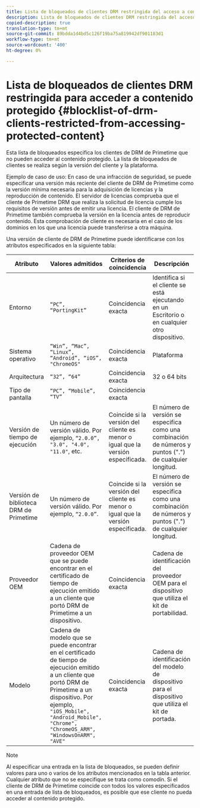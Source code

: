 ```yaml
---
title: Lista de bloqueados de clientes DRM restringida del acceso a contenido protegido
description: Lista de bloqueados de clientes DRM restringida del acceso a contenido protegido
copied-description: true
translation-type: tm+mt
source-git-commit: 89bdda1d4bd5c126f19ba75a819942df901183d1
workflow-type: tm+mt
source-wordcount: '400'
ht-degree: 0%

---
```



# Lista de bloqueados de clientes DRM restringida para acceder a contenido protegido {#blocklist-of-drm-clients-restricted-from-accessing-protected-content}

Esta lista de bloqueados especifica los clientes de DRM de Primetime que no pueden acceder al contenido protegido. La lista de bloqueados de clientes se realiza según la versión del cliente y la plataforma.

Ejemplo de caso de uso: En caso de una infracción de seguridad, se puede especificar una versión más reciente del cliente de DRM de Primetime como la versión mínima necesaria para la adquisición de licencias y la reproducción de contenido. El servidor de licencias comprueba que el cliente de Primetime DRM que realiza la solicitud de licencia cumple los requisitos de versión antes de emitir una licencia. El cliente de DRM de Primetime también comprueba la versión en la licencia antes de reproducir contenido. Esta comprobación de cliente es necesaria en el caso de los dominios en los que una licencia puede transferirse a otra máquina.

Una versión de cliente de DRM de Primetime puede identificarse con los atributos especificados en la siguiente tabla:

| **Atributo** | **Valores admitidos** | **Criterios de coincidencia** | **Descripción** |
|---|---|---|---|
| Entorno | `“PC”, “PortingKit”` | Coincidencia exacta | Identifica si el cliente se está ejecutando en un Escritorio o en cualquier otro dispositivo. |
| Sistema operativo | `“Win”, “Mac”, “Linux”, “Android”, “iOS”, "ChromeOS"` | Coincidencia exacta | Plataforma |
| Arquitectura | `“32”, “64”` | Coincidencia exacta | 32 o 64 bits |
| Tipo de pantalla | `“PC”, “Mobile”, “TV”` | Coincidencia exacta |  |
| Versión de tiempo de ejecución | Un número de versión válido. Por ejemplo, `“2.0.0”, "3.0", "4.0", "11.0"`, etc. | Coincide si la versión del cliente es menor o igual que la versión especificada. | El número de versión se especifica como una combinación de números y puntos (&quot;.&quot;) de cualquier longitud. |
| Versión de biblioteca DRM de Primetime | Un número de versión válido. Por ejemplo, `“2.0.0”`. | Coincide si la versión del cliente es menor o igual que la versión especificada. | El número de versión se especifica como una combinación de números y puntos (&quot;.&quot;) de cualquier longitud. |
| Proveedor OEM | Cadena de proveedor OEM que se puede encontrar en el certificado de tiempo de ejecución emitido a un cliente que portó DRM de Primetime a un dispositivo. | Coincidencia exacta | Cadena de identificación del proveedor OEM para el dispositivo que utiliza el kit de portabilidad. |
| Modelo | Cadena de modelo que se puede encontrar en el certificado de tiempo de ejecución emitido a un cliente que portó DRM de Primetime a un dispositivo. Por ejemplo, `"iOS_Mobile", "Android_Mobile", "Chrome", "ChromeOS_ARM", "WindowsOnARM", "AVE"` | Coincidencia exacta | Cadena de identificación del modelo de dispositivo para el dispositivo que utiliza el kit de portada. |

>[!NOTE]
>
>Al especificar una entrada en la lista de bloqueados, se pueden definir valores para uno o varios de los atributos mencionados en la tabla anterior. Cualquier atributo que no se especifique se trata como comodín. Si el cliente de DRM de Primetime coincide con todos los valores especificados en una entrada de lista de bloqueados, es posible que ese cliente no pueda acceder al contenido protegido.

